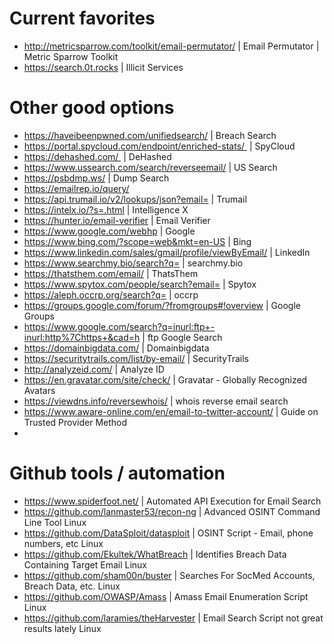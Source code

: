 # Current favorites
- http://metricsparrow.com/toolkit/email-permutator/ | Email Permutator | Metric Sparrow Toolkit
- https://search.0t.rocks | Illicit Services

  
# Other good options
- https://haveibeenpwned.com/unifiedsearch/ | Breach Search
- https://portal.spycloud.com/endpoint/enriched-stats/  | SpyCloud 
- https://dehashed.com/  | DeHashed 
- https://www.ussearch.com/search/reverseemail/ | US Search
- https://psbdmp.ws/ | Dump Search
- https://emailrep.io/query/ 
- https://api.trumail.io/v2/lookups/json?email= | Trumail
- https://intelx.io/?s=.html | Intelligence X
- https://hunter.io/email-verifier | Email Verifier
- https://www.google.com/webhp | Google
- https://www.bing.com/?scope=web&mkt=en-US | Bing
- https://www.linkedin.com/sales/gmail/profile/viewByEmail/ | LinkedIn
- https://www.searchmy.bio/search?q= | searchmy.bio
- https://thatsthem.com/email/ | ThatsThem
- https://www.spytox.com/people/search?email= | Spytox
- https://aleph.occrp.org/search?q= | occrp
- https://groups.google.com/forum/?fromgroups#!overview | Google Groups
- https://www.google.com/search?q=inurl:ftp+-inurl:http%7Chttps+&cad=h | ftp Google Search
- https://domainbigdata.com/ | Domainbigdata
- https://securitytrails.com/list/by-email/ | SecurityTrails
- http://analyzeid.com/ | Analyze ID
- https://en.gravatar.com/site/check/ | Gravatar - Globally Recognized Avatars
- https://viewdns.info/reversewhois/ | whois reverse email search
- https://www.aware-online.com/en/email-to-twitter-account/ | Guide on Trusted Provider Method
- 
# Github tools / automation
- https://www.spiderfoot.net/ | Automated API Execution for Email Search
- https://github.com/lanmaster53/recon-ng | Advanced OSINT Command Line Tool Linux
- https://github.com/DataSploit/datasploit | OSINT Script - Email, phone numbers, etc Linux
- https://github.com/Ekultek/WhatBreach | Identifies Breach Data Containing Target Email Linux
- https://github.com/sham00n/buster | Searches For SocMed Accounts, Breach Data, etc. Linux
- https://github.com/OWASP/Amass | Amass Email Enumeration Script Linux
- https://github.com/laramies/theHarvester | Email Search Script not great results lately Linux
